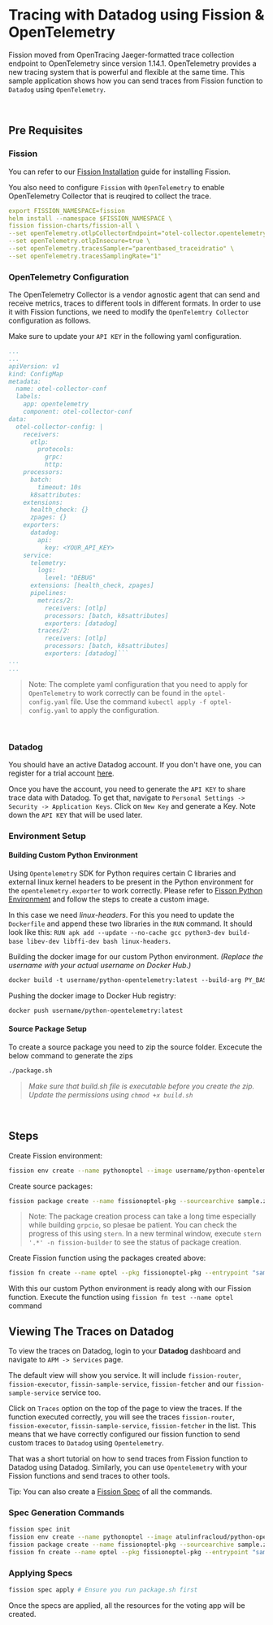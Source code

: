 # Tracing with Datadog using Fission & OpenTelemetry

Fission moved from OpenTracing Jaeger-formatted trace collection endpoint to OpenTelemetry since version 1.14.1.
OpenTelemetry provides a new tracing system that is powerful and flexible at the same time.
This sample application shows how you can send traces from Fission function to `Datadog` using `OpenTelemetry`.

<br>

## Pre Requisites

### Fission

You can refer to our [Fission Installation](https://fission.io/docs/installation/) guide for installing Fission.

You also need to configure `Fission` with `OpenTelemetry` to enable OpenTelemetry Collector that is reuqired to collect the trace.

```yaml
export FISSION_NAMESPACE=fission
helm install --namespace $FISSION_NAMESPACE \
fission fission-charts/fission-all \
--set openTelemetry.otlpCollectorEndpoint="otel-collector.opentelemetry-operator-system.svc:4317" \
--set openTelemetry.otlpInsecure=true \
--set openTelemetry.tracesSampler="parentbased_traceidratio" \
--set openTelemetry.tracesSamplingRate="1"

```

### OpenTelemetry Configuration

The OpenTelemetry Collector is a vendor agnostic agent that can send and receive metrics, traces to different tools in different formats.
In order to use it with Fission functions, we need to modify the `OpenTelemtry Collector` configuration as follows.

Make sure to update your `API KEY` in the following yaml configuration.

```yaml
...
...
apiVersion: v1
kind: ConfigMap
metadata:
  name: otel-collector-conf
  labels:
    app: opentelemetry
    component: otel-collector-conf
data:
  otel-collector-config: |
    receivers:
      otlp:
        protocols:
          grpc:
          http:
    processors:
      batch:
        timeout: 10s
      k8sattributes:
    extensions:
      health_check: {}
      zpages: {}
    exporters:
      datadog:
        api:
          key: <YOUR_API_KEY>
    service:
      telemetry:
        logs:
          level: "DEBUG"
      extensions: [health_check, zpages]
      pipelines:
        metrics/2:
          receivers: [otlp]
          processors: [batch, k8sattributes]
          exporters: [datadog]
        traces/2:
          receivers: [otlp]
          processors: [batch, k8sattributes]
          exporters: [datadog]```
...
...
```

> Note: The complete yaml configuration that you need to apply for `OpenTelemetry` to work correctly can be found in the `optel-config.yaml` file.
> Use the command `kubectl apply -f optel-config.yaml` to apply the configuration.

<br>

### Datadog

You should have an active Datadog account. If you don't have one, you can register for a trial account [here](https://www.datadoghq.com/).

Once you have the account, you need to generate the `API KEY` to share trace data with Datadog.
To get that, navigate to `Personal Settings -> Security -> Application Keys`.
Click on `New Key` and generate a Key.
Note down the `API KEY` that will be used later.
<br>

### Environment Setup


#### Building Custom Python Environment

Using `Opentelemetry` SDK for Python requires certain C libraries and external linux kernel headers to be present in the Python environment for the `opentelemetry.exporter` to work correctly.
Please refer to [Fisson Python Environment](https://github.com/fission/environments/tree/master/python) and follow the steps to create a custom image.

In this case we need *linux-headers*.
For this you need to update the `Dockerfile` and append these two libraries in the `RUN` command.
It should look like this: `RUN apk add --update --no-cache gcc python3-dev build-base libev-dev libffi-dev bash linux-headers`.

Building the docker image for our custom Python environment. *(Replace the username with your actual username on Docker Hub.)*

``` dockerfile
docker build -t username/python-opentelemetry:latest --build-arg PY_BASE_IMG=3.7-alpine -f Dockerfile .
```

Pushing the docker image to Docker Hub registry:

``` dockerfile
docker push username/python-opentelemetry:latest
```

#### Source Package Setup

To create a source package you need to zip the source folder. Excecute the below command to generate the zips

```bash
./package.sh
```

> *Make sure that build.sh file is executable before you create the zip. Update the permissions using `chmod +x build.sh`*
  
<br>

## Steps

Create Fission environment:

```bash
fission env create --name pythonoptel --image username/python-opentelemetry --builder fission/python-builder:latest
```

Create source packages:

```bash
fission package create --name fissionoptel-pkg --sourcearchive sample.zip --env pythonoptel --buildcmd "./build.sh"
```
> Note: The package creation process can take a long time especially while building `grpcio`, so plesae be patient.
> You can check the progress of this using `stern`.
> In a new terminal window, execute `stern '.*' -n fission-builder` to see the status of package creation.

Create Fission function using the packages created above:

```bash
fission fn create --name optel --pkg fissionoptel-pkg --entrypoint "sample.main"
```

With this our custom Python environment is ready along with our Fission function.
Execute the function using `fission fn test --name optel` command
<br>

## Viewing The Traces on Datadog

To view the traces on Datadog, login to your **Datadog** dashboard and navigate to `APM -> Services` page.

The default view will show you service.
It will include `fission-router`, `fission-executor`, `fissin-sample-service`, `fission-fetcher` and our `fission-sample-service` service too.

Click on `Traces` option on the top of the page to view the traces.
If the function executed correctly, you will see the traces `fission-router`, `fission-executor`, `fissin-sample-service`, `fission-fetcher` in the list.
This means that we have correctly configured our fission function to send custom traces to `Datadog` using `Opentelemetry`.

That was a short tutorial on how to send traces from Fission function to Datadog using Datadog.
Similarly, you can use `Opentelemetry` with your Fission functions and send traces to other tools.

Tip: You can also create a [Fission Spec](https://fission.io/docs/usage/spec/) of all the commands.
<br>

### Spec Generation Commands

```bash
fission spec init
fission env create --name pythonoptel --image atulinfracloud/python-opentelemetry  --builder fission/python-builder:latest --spec
fission package create --name fissionoptel-pkg --sourcearchive sample.zip --env pythonoptel --buildcmd "./build.sh" --spec
fission fn create --name optel --pkg fissionoptel-pkg --entrypoint "sample.main" --spec
```

### Applying Specs

```bash
fission spec apply # Ensure you run package.sh first
```

Once the specs are applied, all the resources for the voting app will be created.